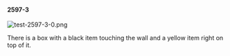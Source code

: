#### 2597-3
![test-2597-3-0.png](https://github.com/lil-lab/nlvr/raw/master/nlvr/test/images/0/test-2597-3-0.png "test-2597-3-0.png")

There is a box with a black item touching the wall and a yellow item right on top of it.